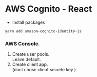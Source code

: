 # AWS Cognito - React

- Install packages

```bash
yarn add amazon-cognito-identity-js
```

### AWS Console.

1. Create user pools. <br/>
   Leave default.
2. Create client app. <br/>
   (dont chose client secrete key )<br/>


